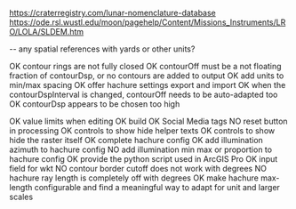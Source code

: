 https://craterregistry.com/lunar-nomenclature-database
https://ode.rsl.wustl.edu/moon/pagehelp/Content/Missions_Instruments/LRO/LOLA/SLDEM.htm

-- any spatial references with yards or other units?

OK contour rings are not fully closed
OK contourOff must be a not floating fraction of contourDsp, or no contours are added to output
OK add units to min/max spacing
OK offer hachure settings export and import
OK when the contourDspInterval is changed, contourOff needs to be auto-adapted too
OK contourDsp appears to be chosen too high

OK value limits when editing
OK build
OK Social Media tags
NO reset button in processing
OK controls to show hide helper texts
OK controls to show hide the raster itself
OK complete hachure config
OK add illumination azimuth to hachure config
NO add illumination min max or proportion to hachure config
OK provide the python script used in ArcGIS Pro
OK input field for wkt
NO contour border cutoff does not work with degrees
NO hachure ray length is completely off with degrees
OK make hachure max-length configurable and find a meaningful way to adapt for unit and larger scales
